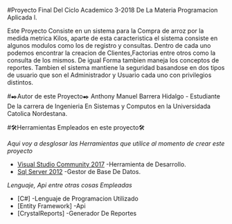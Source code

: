 #Proyecto Final Del Ciclo Academico 3-2018 De La Materia Programacion Aplicada l.

Este Proyecto Consiste en un sistema para la Compra de arroz por la medida metrica Kilos, aparte de esta caracteristica el sistema consiste en algunos modulos como los de registro y consultas.
Dentro de cada uno podemos encontrar la creacion de Clientes,Factorias entre otros como la consulta de los mismos.
De igual Forma tambien maneja los conceptos de reportes.
Tambien el sistema mantiene la seguridad basandose en dos tipos de usuario que son el Administrador y Usuario cada uno con privilegios distintos.

#✒️Autor de este Proyecto✒️
Anthony Manuel Barrera Hidalgo - Estudiante De la carrera de Ingenieria En Sistemas y Computos en la Universidada Catolica Nordestana.

#🛠️Herramientas Empleados en este proyecto🛠️

_Aqui voy a desglosar las Herramientas que utilice al momento de crear este proyecto_
* [Visual Studio Community 2017](https://visualstudio.microsoft.com/es/downloads/) -Herramienta de Desarrollo.
* [Sql Server 2012](https://www.microsoft.com/es-es/download/details.aspx?id=29062) -Gestor de Base De Datos.

_Lenguaje, Api entre otras cosas Empleadas_
* [C#] -Lenguaje de Programacion Utilizado
* [Entity Framework] -Api 
* [CrystalReports] -Generador De Reportes
